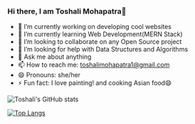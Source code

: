 ### Hi there, I am Toshali Mohapatra👋

- 🔭 I’m currently working on developing cool websites
- 🌱 I’m currently learning Web Development(MERN Stack)
- 👯 I’m looking to collaborate on any Open Source project
- 🤔 I’m looking for help with Data Structures and Algorithms
- 💬 Ask me about anything
- 📫 How to reach me: toshalimohapatra1@gmail.com
- 😄 Pronouns: she/her
- ⚡ Fun fact: I love painting! and cooking Asian food😄

![Toshali's GitHub stats](https://github-readme-stats.vercel.app/api?username=wildchaser1703&show_icons=true&theme=tokyonight)

[![Top Langs](https://github-readme-stats.vercel.app/api/top-langs/?username=wildchaser1703&show_icons=true&theme=tokyonight)](https://github.com/wildchaser1703/github-readme-stats)
